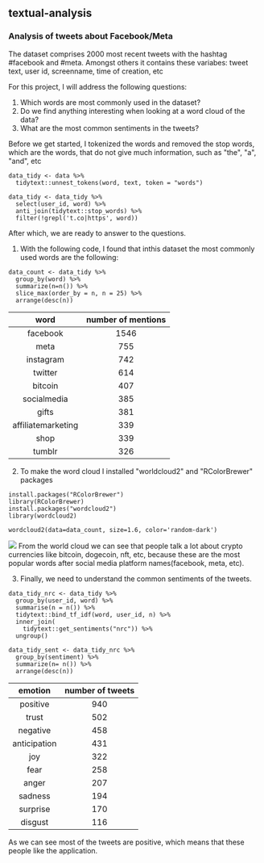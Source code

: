 ## textual-analysis
### Analysis of tweets about Facebook/Meta

The dataset comprises 2000 most recent tweets with the hashtag #facebook and #meta. Amongst others it contains these variabes: tweet text, user id, screenname, time of creation, etc

For this project, I will address the following questions:
1. Which words are most commonly used in the dataset?
2. Do we find anything interesting when looking at a word cloud of the data?
3. What are the most common sentiments in the tweets?

Before we get started, I tokenized the words and removed the stop words, which are the words, that do not give much information, such as "the", "a", "and", etc

```
data_tidy <- data %>%
  tidytext::unnest_tokens(word, text, token = "words") 

data_tidy <- data_tidy %>%
  select(user_id, word) %>%
  anti_join(tidytext::stop_words) %>%
  filter(!grepl('t.co|https', word))
```
After which, we are ready to answer to the questions.
1. With the following code, I found that inthis dataset the most commonly used words are the following:
```
data_count <- data_tidy %>%
  group_by(word) %>%
  summarize(n=n()) %>%
  slice_max(order_by = n, n = 25) %>%
  arrange(desc(n))
  ```

| word | number of mentions | 
| :---:         |     :---:      |         
| facebook   | 1546     | 
| meta     | 755       | 
| instagram   | 742     | 
| twitter     | 614       |
| bitcoin   | 407     | 
| socialmedia     | 385       | 
| gifts   | 381     | 
| affiliatemarketing     | 339       | 
| shop   | 339     | 
| tumblr     | 326       | 

 2. To make the word cloud I installed "worldcloud2" and "RColorBrewer" packages
```
install.packages("RColorBrewer")
library(RColorBrewer)
install.packages("wordcloud2")
library(wordcloud2)

wordcloud2(data=data_count, size=1.6, color='random-dark')
```
![](wordcloud.png)
From the world cloud we can see that people talk a lot about crypto currencies like bitcoin, dogecoin, nft, etc, because these are the most popular words after social media platform names(facebook, meta, etc).


3. Finally, we need to understand the common sentiments of the tweets.

```
data_tidy_nrc <- data_tidy %>%
  group_by(user_id, word) %>%
  summarise(n = n()) %>%
  tidytext::bind_tf_idf(word, user_id, n) %>%
  inner_join(
    tidytext::get_sentiments("nrc")) %>%
  ungroup()

data_tidy_sent <- data_tidy_nrc %>%
  group_by(sentiment) %>%
  summarize(n= n()) %>%
  arrange(desc(n))
```
| emotion | number of tweets | 
| :---:         |     :---:      |         
| positive   | 940     | 
| trust     | 502       | 
| negative   | 458     | 
| anticipation     | 431       |
| joy   | 322     | 
| fear     | 258       | 
| anger   | 207     | 
| sadness     | 194       | 
| surprise   | 170     | 
| disgust     | 116       | 

As we can see most of the tweets are positive, which means that these people like the application. 


